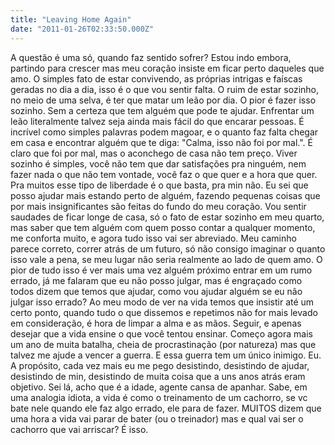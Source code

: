 ```yaml
---
title: "Leaving Home Again"
date: "2011-01-26T02:33:50.000Z"
---
```


A questão é uma só, quando faz sentido sofrer? Estou indo embora, partindo para crescer mas meu coração insiste em ficar perto daqueles que amo. O simples fato de estar convivendo, as próprias intrigas e faíscas geradas no dia a dia, isso é o que vou sentir falta. O ruim de estar sozinho, no meio de uma selva, é ter que matar um leão por dia. O pior é fazer isso sozinho. Sem a certeza que tem alguém que pode te ajudar. Enfrentar um leão literalmente talvez seja ainda mais fácil do que encarar pessoas. É incrível como simples palavras podem magoar, e o quanto faz falta chegar em casa e encontrar alguém que te diga: "Calma, isso não foi por mal.". É claro que foi por mal, mas o aconchego de casa não tem preço. Viver sozinho é simples, você não tem que dar satisfações pra ninguém, nem fazer nada o que não tem vontade, você faz o que quer e a hora que quer. Pra muitos esse tipo de liberdade é o que basta, pra min não. Eu sei que posso ajudar mais estando perto de alguém, fazendo pequenas coisas que por mais insignificantes são feitas do fundo do meu coração. Vou sentir saudades de ficar longe de casa, só o fato de estar sozinho em meu quarto, mas saber que tem alguém com quem posso contar a qualquer momento, me conforta muito, e agora tudo isso vai ser abreviado. Meu caminho parece correto, correr atrás de um futuro, só não consigo imaginar o quanto isso vale a pena, se meu lugar não seria realmente ao lado de quem amo. O pior de tudo isso é ver mais uma vez alguém próximo entrar em um rumo errado, já me falaram que eu não posso julgar, mas é engraçado como todos dizem que temos que ajudar, como vou ajudar alguém se eu não julgar isso errado? Ao meu modo de ver na vida temos que insistir até um certo ponto, quando tudo o que dissemos e repetimos não for mais levado em consideração, é hora de limpar a alma e as mãos. Seguir, e apenas desejar que a vida ensine o que você tentou ensinar. Começo agora mais um ano de muita batalha, cheia de procrastinação (por natureza) mas que talvez me ajude a vencer a guerra. E essa guerra tem um único inimigo. Eu. A propósito, cada vez mais eu me pego desistindo, desistindo de ajudar, desistindo de min, desistindo de muita coisa que a uns anos atrás eram objetivo. Sei lá, acho que é a idade, agente cansa de apanhar. Sabe, em uma analogia idiota, a vida é como o treinamento de um cachorro, se vc bate nele quando ele faz algo errado, ele para de fazer. MUITOS dizem que uma hora a vida vai parar de bater (ou o treinador) mas e qual vai ser o cachorro que vai arriscar? É isso.